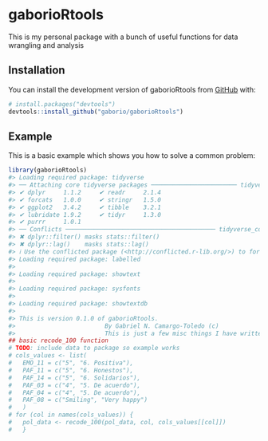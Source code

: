 
<!-- README.md is generated from README.Rmd. Please edit that file -->

# gaborioRtools

<!-- badges: start -->
<!-- badges: end -->

This is my personal package with a bunch of useful functions for data
wrangling and analysis

## Installation

You can install the development version of gaborioRtools from
[GitHub](https://github.com/) with:

``` r
# install.packages("devtools")
devtools::install_github("gaborio/gaborioRtools")
```

## Example

This is a basic example which shows you how to solve a common problem:

``` r
library(gaborioRtools)
#> Loading required package: tidyverse
#> ── Attaching core tidyverse packages ──────────────────────── tidyverse 2.0.0 ──
#> ✔ dplyr     1.1.2     ✔ readr     2.1.4
#> ✔ forcats   1.0.0     ✔ stringr   1.5.0
#> ✔ ggplot2   3.4.2     ✔ tibble    3.2.1
#> ✔ lubridate 1.9.2     ✔ tidyr     1.3.0
#> ✔ purrr     1.0.1     
#> ── Conflicts ────────────────────────────────────────── tidyverse_conflicts() ──
#> ✖ dplyr::filter() masks stats::filter()
#> ✖ dplyr::lag()    masks stats::lag()
#> ℹ Use the conflicted package (<http://conflicted.r-lib.org/>) to force all conflicts to become errors
#> Loading required package: labelled
#> 
#> Loading required package: showtext
#> 
#> Loading required package: sysfonts
#> 
#> Loading required package: showtextdb
#> 
#> This is version 0.1.0 of gaborioRtools.
#>                         By Gabriel N. Camargo-Toledo (c)
#>                         This is just a few misc things I have written
## basic recode_100 function
# TODO: include data to package so example works
# cols_values <- list(
#   EMO_11 = c("5", "6. Positiva"),
#   PAF_11 = c("5", "6. Honestos"),
#   PAF_14 = c("5", "6. Solidarios"),
#   PAF_03 = c("4", "5. De acuerdo"),
#   PAF_04 = c("4", "5. De acuerdo"),
#   PAF_08 = c("Smiling", "Very happy")
#   )
# for (col in names(cols_values)) {
#   pol_data <- recode_100(pol_data, col, cols_values[[col]])
#   }
```
